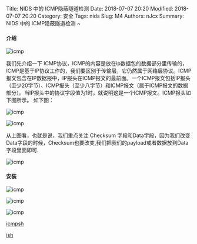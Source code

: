 Title: NIDS 中的 ICMP隐蔽隧道检测
Date: 2018-07-07 20:20
Modified: 2018-07-07 20:20
Category: 安全
Tags: nids
Slug: M4
Authors: nJcx
Summary:  NIDS 中的 ICMP隐蔽隧道检测 ~


#### 介绍

![icmp](../images/tcpip.gif)

我们先介绍一下 ICMP协议，ICMP的内容是放在ip数据包的数据部分里传输的，ICMP是基于IP协议工作的，我们要区别于传输层，它仍然属于网络层协议。ICMP报文包含在IP数据报中，IP报头在ICMP报文的最前面。一个ICMP报文包括IP报头（至少20字节）、ICMP报头（至少八字节）和ICMP报文（属于ICMP报文的数据部分）。当IP报头中的协议字段值为1时，就说明这是一个ICMP报文。ICMP报头如下图所示。 
如下图：

![icmp](../images/icmp.png)

![icmp](../images/wiresharkicmp.jpeg)


从上图看，也就是说，我们重点关注 Checksum 字段和Data字段，因为我们改变Data字段的时候，Checksum也要改变,我们把我们的payload或者数据放到Data字段里面即可.

![icmp](../images/icmpfield.png)

#### 安装

![icmp](../images/ish.jpeg)

![icmp](../images/ishwireshark.jpeg)

![icmp](../images/wireshark1.jpeg)


[icmpsh](https://github.com/inquisb/icmpsh)

[ish](https://sourceforge.net/projects/icmpshell/files/ish/)